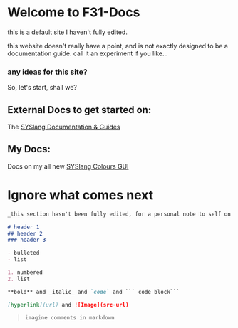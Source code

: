 # Welcome to F31-Docs

this is a default site I haven't fully edited.

this website doesn't really have a point, and is not exactly designed to be a documentation guide. call it an experiment if you like...

### any ideas for this site?

So, let's start, shall we?

## External Docs to get started on:
The [SYSlang Documentation & Guides](https://docs.systemwarwe.ga/SYSlang)

## My Docs:
Docs on my all new [SYSlang Colours GUI](https://f31-code.github.io/docs/syslcolor)

# Ignore what comes next
```markdown
_this section hasn't been fully edited, for a personal note to self on how to make this kind of site_

# header 1
## header 2
### header 3

- bulleted
- list

1. numbered
2. list

**bold** and _italic_ and `code` and ``` code block```

[hyperlink](url) and ![Image](src-url)
```
> `imagine comments in markdown`
